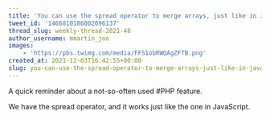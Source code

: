 ```yaml
---
title: 'You can use the spread operator to merge arrays, just like in JavaScript'
tweet_id: '1466810186002096137'
thread_slug: weekly-thread-2021-48
author_username: mmartin_joo
images:
    - 'https://pbs.twimg.com/media/FFS1obRWQAgZFTB.png'
created_at: 2021-12-03T16:42:55+00:00
slug: you-can-use-the-spread-operator-to-merge-arrays-just-like-in-javascript
---
```

A quick reminder about a not-so-often used #PHP feature.

We have the spread operator, and it works just like the one in JavaScript.